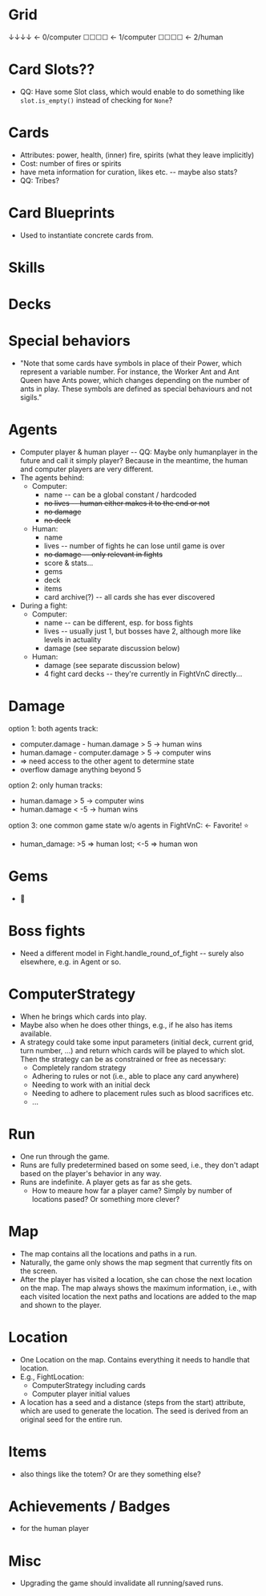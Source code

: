 # Grid
↓↓↓↓  <- 0/computer
☐☐☐☐  <- 1/computer
☐☐☐☐  <- 2/human

# Card Slots??
- QQ: Have some Slot class, which would enable to do something like `slot.is_empty()`
  instead of checking for `None`?

# Cards
- Attributes: power, health, (inner) fire, spirits (what they leave implicitly)
- Cost: number of fires or spirits
- have meta information for curation, likes etc. -- maybe also stats?
- QQ: Tribes?

# Card Blueprints
- Used to instantiate concrete cards from.

# Skills

# Decks

# Special behaviors
- "Note that some cards have symbols in place of their Power, which represent a variable
  number. For instance, the Worker Ant and Ant Queen have Ants power, which changes
  depending on the number of ants in play. These symbols are defined as special
  behaviours and not sigils."

# Agents
- Computer player &  human player -- QQ: Maybe only humanplayer in the future and call
  it simply player? Because in the meantime, the human and computer players are very
  different.
- The agents behind:
  - Computer: 
    - name -- can be a global constant / hardcoded
    - ~~no lives -- human either makes it to the end or not~~
    - ~~no damage~~
    - ~~no deck~~
  - Human:
    - name
    - lives -- number of fights he can lose until game is over
    - ~~no damage -- only relevant in fights~~
    - score & stats...
    - gems
    - deck
    - items
    - card archive(?) -- all cards she has ever discovered
- During a fight:
  - Computer:
    - name -- can be different, esp. for boss fights
    - lives -- usually just 1, but bosses have 2, although more like levels in actuality
    - damage (see separate discussion below)
  - Human:
    - damage (see separate discussion below)
    - 4 fight card decks -- they're currently in FightVnC directly...

# Damage
option 1: both agents track:
- computer.damage - human.damage > 5 -> human wins
- human.damage - computer.damage > 5 -> computer wins
- => need access to the other agent to determine state
- overflow damage anything beyond 5

option 2: only human tracks: 
- human.damage > 5 -> computer wins
- human.damage < -5 -> human wins

option 3: one common game state w/o agents in FightVnC: <- Favorite! ⭐
- human_damage: >5 => human lost; <-5 => human won

# Gems
- 💎

# Boss fights
- Need a different model in Fight.handle_round_of_fight -- surely also elsewhere, e.g.
  in Agent or so.

# ComputerStrategy
- When he brings which cards into play.
- Maybe also when he does other things, e.g., if he also has items available.
- A strategy could take some input parameters (initial deck, current grid, turn number,
  ...) and return which cards will be played to which slot. Then the strategy can be as
  constrained or free as necessary:
  - Completely random strategy
  - Adhering to rules or not (i.e., able to place any card anywhere)
  - Needing to work with an initial deck
  - Needing to adhere to placement rules such as blood sacrifices etc.
  - ...

# Run
- One run through the game.
- Runs are fully predetermined based on some seed, i.e., they don't adapt based on the
  player's behavior in any way.
- Runs are indefinite. A player gets as far as she gets.
  - How to meaure how far a player came? Simply by number of locations pased? Or
    something more clever?

# Map
- The map contains all the locations and paths in a run.
- Naturally, the game only shows the map segment that currently fits on the screen. 
- After the player has visited a location, she can chose the next location on the map.
  The map always shows the maximum information, i.e., with each visited location the
  next paths and locations are added to the map and shown to the player.

# Location
- One Location on the map. Contains everything it needs to handle that location.
- E.g., FightLocation:
  - ComputerStrategy including cards
  - Computer player initial values
- A location has a seed and a distance (steps from the start) attribute, which are used
  to generate the location. The seed is derived from an original seed for the entire
  run.

# Items
- also things like the totem? Or are they something else?

# Achievements / Badges
- for the human player

# Misc
- Upgrading the game should invalidate all running/saved runs.